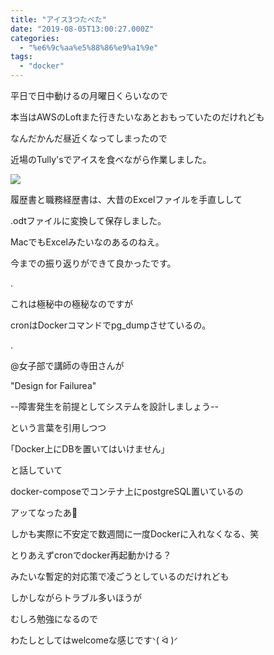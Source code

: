 ```yaml
---
title: "アイス3つたべた"
date: "2019-08-05T13:00:27.000Z"
categories: 
  - "%e6%9c%aa%e5%88%86%e9%a1%9e"
tags: 
  - "docker"
---
```


平日で日中動けるの月曜日くらいなので

本当はAWSのLoftまた行きたいなあとおもっていたのだけれども

なんだかんだ昼近くなってしまったので

近場のTully'sでアイスを食べながら作業しました。

![](images/2019-08-06_66961163627877361733.png)

履歴書と職務経歴書は、大昔のExcelファイルを手直しして

.odtファイルに変換して保存しました。

MacでもExcelみたいなのあるのねえ。

今までの振り返りができて良かったです。

.

これは極秘中の極秘なのですが

cronはDockerコマンドでpg\_dumpさせているの。

.

@女子部で講師の寺田さんが

"Design for Failurea"

\--障害発生を前提としてシステムを設計しましょう--

という言葉を引用しつつ

｢Docker上にDBを置いてはいけません｣

と話していて

docker-composeでコンテナ上にpostgreSQL置いているの

アッてなったあ🐰

しかも実際に不安定で数週間に一度Dockerに入れなくなる、笑

とりあえずcronでdocker再起動かける？

みたいな暫定的対応策で凌ごうとしているのだけれども

しかしながらトラブル多いほうが

むしろ勉強になるので

わたしとしてはwelcomeな感じですᐠ( ᐛ )ᐟ
